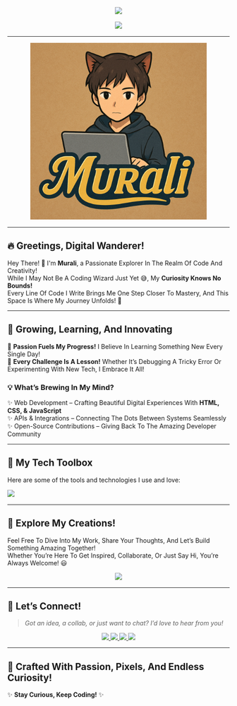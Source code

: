 <p align="center"> 
   <img src="https://capsule-render.vercel.app/api?type=waving&color=gradient&text=𝑴𝑼𝑹𝜜𝑳𝑰&height=100&section=header"/> 
</p> 

<div align="center">
  <img src="https://readme-typing-svg.herokuapp.com?color=FFC0CB&center=true&lines=✨+Welcome+To+My+Digital+Universe!+✨&width=600&height=180">
</div>

---

<p align="center">
  <img src="src/img/main.png" alt="Murali's Avatar" width="400" />
</p>

---

## 🔥 **Greetings, Digital Wanderer!**

Hey There! 👋 I'm **Murali**, a Passionate Explorer In The Realm Of Code And Creativity!  
While I May Not Be A Coding Wizard Just Yet 😅, My **Curiosity Knows No Bounds!**  
Every Line Of Code I Write Brings Me One Step Closer To Mastery, And This Space Is Where My Journey Unfolds! 🚀  

---

## 🌱 **Growing, Learning, And Innovating**

🔹 **Passion Fuels My Progress!** I Believe In Learning Something New Every Single Day!  
🔹 **Every Challenge Is A Lesson!** Whether It’s Debugging A Tricky Error Or Experimenting With New Tech, I Embrace It All!  

### 💡 **What’s Brewing In My Mind?**  
✨ Web Development – Crafting Beautiful Digital Experiences With **HTML, CSS, & JavaScript**  
✨ APIs & Integrations – Connecting The Dots Between Systems Seamlessly  
✨ Open-Source Contributions – Giving Back To The Amazing Developer Community  

---

## 🧰 **My Tech Toolbox**

Here are some of the tools and technologies I use and love:

<img src="https://skillicons.dev/icons?i=html,css,js,ts,react,tailwind,github,vscode,nodejs,python,figma" />

---

## 🚀 **Explore My Creations!**

Feel Free To Dive Into My Work, Share Your Thoughts, And Let’s Build Something Amazing Together!  
Whether You’re Here To Get Inspired, Collaborate, Or Just Say Hi, You’re Always Welcome! 😃  

<p align="center">
  <a href="https://Itz-Murali.github.io" target="_blank">
    <img src="https://img.shields.io/badge/Visit%20My%20Portfolio-%F0%9F%91%BB-pink?style=for-the-badge&logo=github" />
  </a>
</p>


---

## 🤝 **Let’s Connect!**

> _Got an idea, a collab, or just want to chat? I’d love to hear from you!_

<p align="center">
  <a href="https://github.com/Itz-Murali" target="_blank">
    <img src="https://img.shields.io/badge/GitHub-%23121011.svg?style=for-the-badge&logo=github&logoColor=white"/>
  </a>
  <a href="mailto:muralimurali3211260@gmail.com">
    <img src="https://img.shields.io/badge/Email-D14836?style=for-the-badge&logo=gmail&logoColor=white"/>
  </a>
  <a href="https://www.instagram.com/Anime.coderz" target="_blank">
    <img src="https://img.shields.io/badge/Instagram-E4405F?style=for-the-badge&logo=instagram&logoColor=white"/>
  </a>
  <a href="https://t.me/MysticalDev" target="_blank">
    <img src="https://img.shields.io/badge/Telegram-26A5E4?style=for-the-badge&logo=telegram&logoColor=white"/>
  </a>
</p>


---

## 🎨 **Crafted With Passion, Pixels, And Endless Curiosity!**  


✨ **Stay Curious, Keep Coding!** ✨
